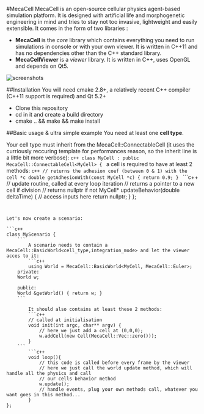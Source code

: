 #MecaCell
MecaCell is an open-source cellular physics agent-based simulation platform. It is designed with artificial life and morphogenetic engineering in mind and tries to stay not too invasive, lightweight and easily extensible.
It comes in the form of two libraries :
- **MecaCell** is the _core_ library which contains everything you need to run simulations in console or with your own viewer. It is written in C++11 and has no dependencies other than the C++ standard library.
- **MecaCellViewer** is a _viewer_ library. It is written in C++, uses OpenGL and depends on Qt5.


![screenshots](https://github.com/jdisset/MecaCell/blob/screens/githubmecacell.jpg)


##Installation
You will need cmake 2.8+, a relatively recent C++ compiler (C++11 support is required) and Qt 5.2+
- Clone this repository
- cd in it and create a build directory
- cmake .. && make && make install

##Basic usage & ultra simple example
You need at least one **cell type**.

Your cell type must inherit from the MecaCell::ConnectableCell (it uses the curriously reccuring template for performances reason, so the inherit line is a little bit more verbose):
	```c++
		 class MyCell : public MecaCell::ConnectableCell<MyCell> {
			 ```
				 a cell is required to have at least 2 methods:
				 ```c++
				 // returns the adhesion coef (between 0 & 1) with the cell *c
				 double getAdhesionWith(const MyCell *c) { return 0.9; }
			 ```
				 ```c++
				 // update routine, called at every loop iteration
				 // returns a pointer to a new cell if division
				 // returns nullptr if not
				 MyCell* updateBehavior(double deltaTime) {
					 // access inputs here
					 return nullptr;
				 }
		 };
```


Let's now create a scenario:

```c++
class MyScenario {
	```
		A scenario needs to contain a MecaCell::BasicWorld<cell_type,integration_mode> and let the viewer acces to it:
		```c++
		using World = MecaCell::BasicWorld<MyCell, MecaCell::Euler>;
	private:
	World w;

	public:
	World &getWorld() { return w; }
	```

		It should also contains at least these 2 methods:
		```c++
		// called at initialisation
		void init(int argc, char** argv) {
			// here we just add a cell at (0,0,0);
			w.addCell(new Cell(MecaCell::Vec::zero()));
		}
	```
		```c++
		void loop(){
			// this code is called before every frame by the viewer
			// here we just call the world update method, which will handle all the physics and call
			// our cells behavior method
			w.update();
			// handle events, plug your own methods call, whatever you want goes in this method...
		}
};
```
